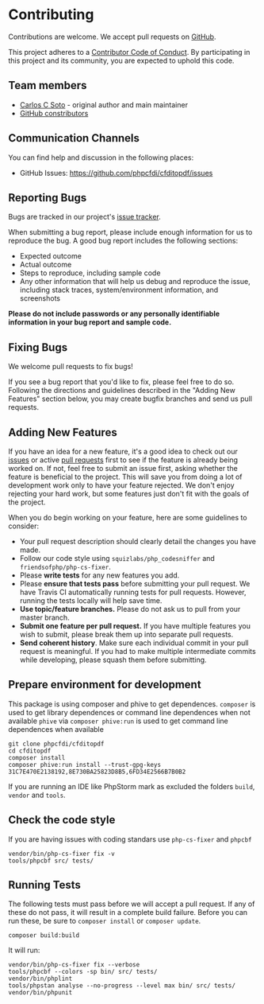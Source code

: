 # Contributing

Contributions are welcome. We accept pull requests on [GitHub](https://github.com/phpcfdi/cfditopdf).

This project adheres to a
[Contributor Code of Conduct](https://github.com/phpcfdi/cfditopdf/blob/master/CODE_OF_CONDUCT.md).
By participating in this project and its community, you are expected to uphold this code.

## Team members

* [Carlos C Soto](https://github.com/eclipxe13) - original author and main maintainer
* [GitHub constributors](https://github.com/phpcfdi/cfditopdf/graphs/contributors)

## Communication Channels

You can find help and discussion in the following places:

* GitHub Issues: <https://github.com/phpcfdi/cfditopdf/issues>

## Reporting Bugs

Bugs are tracked in our project's [issue tracker](https://github.com/phpcfdi/cfditopdf/issues).

When submitting a bug report, please include enough information for us to reproduce the bug.
A good bug report includes the following sections:

* Expected outcome
* Actual outcome
* Steps to reproduce, including sample code
* Any other information that will help us debug and reproduce the issue, including stack traces, system/environment information, and screenshots

**Please do not include passwords or any personally identifiable information in your bug report and sample code.**

## Fixing Bugs

We welcome pull requests to fix bugs!

If you see a bug report that you'd like to fix, please feel free to do so.
Following the directions and guidelines described in the "Adding New Features"
section below, you may create bugfix branches and send us pull requests.

## Adding New Features

If you have an idea for a new feature, it's a good idea to check out our
[issues](https://github.com/phpcfdi/cfditopdf/issues) or active
[pull requests](https://github.com/phpcfdi/cfditopdf/pulls)
first to see if the feature is already being worked on.
If not, feel free to submit an issue first, asking whether the feature is beneficial to the project.
This will save you from doing a lot of development work only to have your feature rejected.
We don't enjoy rejecting your hard work, but some features just don't fit with the goals of the project.

When you do begin working on your feature, here are some guidelines to consider:

* Your pull request description should clearly detail the changes you have made.
* Follow our code style using `squizlabs/php_codesniffer` and `friendsofphp/php-cs-fixer`.
* Please **write tests** for any new features you add.
* Please **ensure that tests pass** before submitting your pull request. We have Travis CI automatically running tests for pull requests. However, running the tests locally will help save time.
* **Use topic/feature branches.** Please do not ask us to pull from your master branch.
* **Submit one feature per pull request.** If you have multiple features you wish to submit, please break them up into separate pull requests.
* **Send coherent history**. Make sure each individual commit in your pull request is meaningful. If you had to make multiple intermediate commits while developing, please squash them before submitting.

## Prepare environment for development

This package is using composer and phive to get dependences.
`composer` is used to get library dependences or command line dependences when not available
`phive` via `composer phive:run` is used to get command line dependences when available

```shell
git clone phpcfdi/cfditopdf
cd cfditopdf
composer install
composer phive:run install --trust-gpg-keys 31C7E470E2138192,8E730BA25823D8B5,6FD34E2566B7B0B2 
```

If you are running an IDE like PhpStorm mark as excluded the folders `build`, `vendor` and `tools`.



## Check the code style

If you are having issues with coding standars use `php-cs-fixer` and `phpcbf`

```shell
vendor/bin/php-cs-fixer fix -v
tools/phpcbf src/ tests/
```

## Running Tests

The following tests must pass before we will accept a pull request.
If any of these do not pass, it will result in a complete build failure.
Before you can run these, be sure to `composer install` or `composer update`.

```shell
composer build:build
```

It will run:

```shell
vendor/bin/php-cs-fixer fix --verbose
tools/phpcbf --colors -sp bin/ src/ tests/
vendor/bin/phplint
tools/phpstan analyse --no-progress --level max bin/ src/ tests/
vendor/bin/phpunit
```
